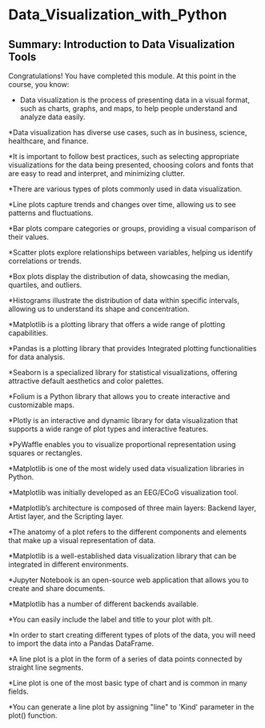 # Data_Visualization_with_Python
## Summary: Introduction to Data Visualization Tools

Congratulations! You have completed this module. At this point in the course, you know: 

* Data visualization is the process of presenting data in a visual format, such as charts, graphs, and maps, to help people understand and analyze data easily. 

*Data visualization has diverse use cases, such as in business, science, healthcare, and finance. 

*It is important to follow best practices, such as selecting appropriate visualizations for the data being presented, choosing colors and fonts that are easy to read and interpret, and minimizing clutter.

*There are various types of plots commonly used in data visualization.

*Line plots capture trends and changes over time, allowing us to see patterns and fluctuations.

*Bar plots compare categories or groups, providing a visual comparison of their values.

*Scatter plots explore relationships between variables, helping us identify correlations or trends.

*Box plots display the distribution of data, showcasing the median, quartiles, and outliers.

*Histograms illustrate the distribution of data within specific intervals, allowing us to understand its shape and concentration.

*Matplotlib is a plotting library that offers a wide range of plotting capabilities.

*Pandas is a plotting library that provides Integrated plotting functionalities for data analysis.

*Seaborn is a specialized library for statistical visualizations, offering attractive default aesthetics and color palettes.

*Folium is a Python library that allows you to create interactive and customizable maps.

*Plotly is an interactive and dynamic library for data visualization that supports a wide range of plot types and interactive features.

*PyWaffle enables you to visualize proportional representation using squares or rectangles.

*Matplotlib is one of the most widely used data visualization libraries in Python. 

*Matplotlib was initially developed as an EEG/ECoG visualization tool. 

*Matplotlib’s architecture is composed of three main layers: Backend layer, Artist layer, and the Scripting layer. 

*The anatomy of a plot refers to the different components and elements that make up a visual representation of data.

*Matplotlib is a well-established data visualization library that can be integrated in different environments. 

*Jupyter Notebook is an open-source web application that allows you to create and share documents.

*Matplotlib has a number of different backends available. 

*You can easily include the label and title to your plot with plt.

*In order to start creating different types of plots of the data, you will need to import the data into a Pandas DataFrame.

*A line plot is a plot in the form of a series of data points connected by straight line segments. 

*Line plot is one of the most basic type of chart and is common in many fields. 

*You can generate a line plot by assigning "line" to 'Kind' parameter in the plot() function.
